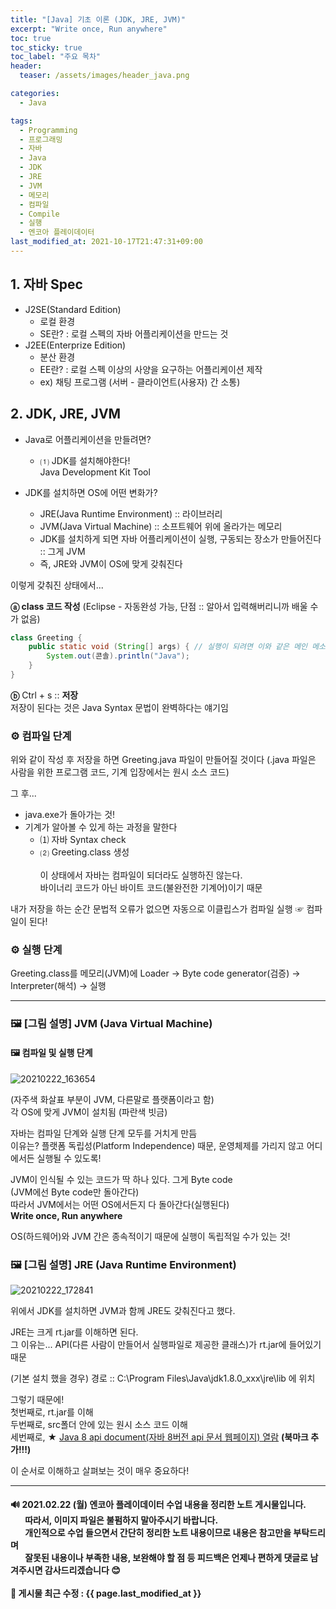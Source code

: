 ```yaml
---
title: "[Java] 기초 이론 (JDK, JRE, JVM)"
excerpt: "Write once, Run anywhere"
toc: true
toc_sticky: true
toc_label: "주요 목차"
header:
  teaser: /assets/images/header_java.png

categories:
  - Java

tags:
  - Programming
  - 프로그래밍
  - 자바
  - Java
  - JDK
  - JRE
  - JVM
  - 메모리
  - 컴파일
  - Compile
  - 실행
  - 엔코아 플레이데이터
last_modified_at: 2021-10-17T21:47:31+09:00
---
```


## 1. 자바 Spec 

- J2SE(Standard Edition)
  - 로컬 환경
  - SE란? : 로컬 스펙의 자바 어플리케이션을 만드는 것
- J2EE(Enterprize Edition)
  - 분산 환경
  - EE란? : 로컬 스펙 이상의 사양을 요구하는 어플리케이션 제작
  - ex) 채팅 프로그램 (서버 - 클라이언트(사용자) 간 소통)

## 2. JDK, JRE, JVM

- Java로 어플리케이션을 만들려면?
  - ⑴ JDK를 설치해야한다!<br>Java Development Kit Tool

- JDK를 설치하면 OS에 어떤 변화가?
  - JRE(Java Runtime Environment) :: 라이브러리
  - JVM(Java Virtual Machine) :: 소프트웨어 위에 올라가는 메모리
  - JDK를 설치하게 되면 자바 어플리케이션이 실행, 구동되는 장소가 만들어진다 :: 그게 JVM
  - 즉, JRE와 JVM이 OS에 맞게 갖춰진다

이렇게 갖춰진 상태에서...

**ⓐ class 코드 작성** (Eclipse - 자동완성 가능, 단점 :: 알아서 입력해버리니까 배울 수가 없음)<br>

```java
class Greeting {
    public static void (String[] args) { // 실행이 되려면 이와 같은 메인 메소드를 가져야만 실행된다. (실행의 의미 :: 메모리가 동작한다)
        System.out(콘솔).println("Java");
    }
}
```

**ⓑ** Ctrl + s :: **저장**<br>저장이 된다는 것은 Java Syntax 문법이 완벽하다는 얘기임

### ⚙️ 컴파일 단계

위와 같이 작성 후 저장을 하면 Greeting.java 파일이 만들어질 것이다 (.java 파일은 사람을 위한 프로그램 코드, 기계 입장에서는 원시 소스 코드)

그 후...

- java.exe가 돌아가는 것!
- 기계가 알아볼 수 있게 하는 과정을 말한다
  - ⑴ 자바 Syntax check
  - ⑵ Greeting.class 생성<br><br>이 상태에서 자바는 컴파일이 되더라도 실행하진 않는다.<br>바이너리 코드가 아닌 바이트 코드(불완전한 기계어)이기 때문

내가 저장을 하는 순간 문법적 오류가 없으면 자동으로 이클립스가 컴파일 실행 ☞ 컴파일이 된다!

### ⚙️ 실행 단계

Greeting.class를 메모리(JVM)에 Loader → Byte code generator(검증) → Interpreter(해석) → 실행

---

### 🖼️ [그림 설명] JVM (Java Virtual Machine)

#### 🖼️ 컴파일  및 실행 단계

![20210222_163654](https://user-images.githubusercontent.com/78403443/121760905-0cfee200-cb68-11eb-821d-5c4fcab84250.png)

(자주색 화살표 부분이 JVM, 다른말로 플랫폼이라고 함)<br>각 OS에 맞게 JVM이 설치됨 (파란색 빗금)

자바는 컴파일 단계와 실행 단계 모두를 거치게 만듬<br>이유는? 플랫폼 독립성(Platform Independence) 때문, 운영체제를 가리지 않고 어디에서든 실행될 수 있도록!

JVM이 인식될 수 있는 코드가 딱 하나 있다. 그게 Byte code<br>(JVM에선 Byte code만 돌아간다)<br>따라서 JVM에서는 어떤 OS에서든지 다 돌아간다(실행된다)<br>**Write once, Run anywhere**

OS(하드웨어)와 JVM 간은 종속적이기 때문에 실행이 독립적일 수가 있는 것!

### 🖼️ [그림 설명] JRE (Java Runtime Environment)

![20210222_172841](https://user-images.githubusercontent.com/78403443/121760925-26079300-cb68-11eb-91cd-7d052131f671.png)

위에서 JDK를 설치하면 JVM과 함께 JRE도 갖춰진다고 했다.

JRE는 크게 rt.jar를 이해하면 된다.<br>그 이유는... API(다른 사람이 만들어서 실행파일로 제공한 클래스)가 rt.jar에 들어있기 때문

(기본 설치 했을 경우) 경로 :: C:\Program Files\Java\jdk1.8.0_xxx\jre\lib 에 위치

그렇기 때문에!<br>첫번째로, rt.jar를 이해<br>두번째로, src폴더 안에 있는 원시 소스 코드 이해<br>세번째로, ★ [Java 8 api document(자바 8버전 api 문서 웹페이지) 열람](https://docs.oracle.com/javase/8/docs/api/) **(북마크 추가!!!)**

이 순서로 이해하고 살펴보는 것이 매우 중요하다!

---

<div class="notice">
    <h4>
	🔊 2021.02.22 (월) 엔코아 플레이데이터 수업 내용을 정리한 노트 게시물입니다.<br>&nbsp;&nbsp;&nbsp;&nbsp;&nbsp;&nbsp;&nbsp;따라서, 이미지 파일은 불펌하지 말아주시기 바랍니다.<br>&nbsp;&nbsp;&nbsp;&nbsp;&nbsp;&nbsp;&nbsp;개인적으로 수업 들으면서 간단히 정리한 노트 내용이므로 내용은 참고만을 부탁드리며<br>&nbsp;&nbsp;&nbsp;&nbsp;&nbsp;&nbsp;&nbsp;잘못된 내용이나 부족한 내용, 보완해야 할 점 등 피드백은 언제나 편하게 댓글로 남겨주시면 감사드리겠습니다 😊<br><br>📝 게시물 최근 수정 : {{ page.last_modified_at }}
    </h4>
</div>